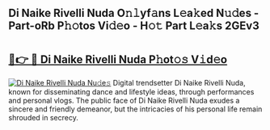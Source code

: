 ## Di Naike Rivelli Nuda O𝚗𝚕yf𝚊ns L𝚎a𝚔ed N𝚞𝚍es - Part-oRb P𝚑𝚘tos Vi𝚍𝚎o - H𝚘𝚝 Part L𝚎a𝚔s 2GEv3

# <h2><a href="http://kf3ag5o.oniu.top/?m=Di+Naike+Rivelli+Nuda">🔗👉 🔴 Di Naike Rivelli Nuda P𝚑ot𝚘𝚜 V𝚒d𝚎o</a></h2>

[![Di Naike Rivelli Nuda Nu𝚍e𝚜](https://i.imgur.com/0qMVB7G.gif)](http://kf3ag5o.oniu.top/?m=Di+Naike+Rivelli+Nuda)
Digital trendsetter Di Naike Rivelli Nuda, known for disseminating dance and lifestyle ideas, through performances and personal vlogs. The public face of Di Naike Rivelli Nuda exudes a sincere and friendly demeanor, but the intricacies of his personal life remain shrouded in secrecy.  
